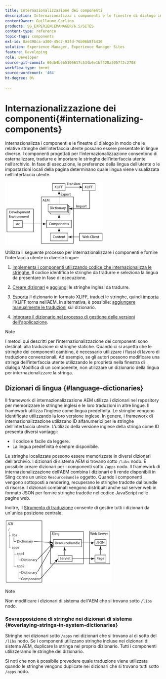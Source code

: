 ```yaml
---
title: Internazionalizzazione dei componenti
description: Internazionalizza i componenti e le finestre di dialogo in modo che le loro stringhe di interfaccia possano essere presentate in diverse lingue
contentOwner: Guillaume Carlino
products: SG_EXPERIENCEMANAGER/6.5/SITES
content-type: reference
topic-tags: components
exl-id: 8ae398ca-a300-45c7-93fd-76b96b8f6436
solution: Experience Manager, Experience Manager Sites
feature: Developing
role: Developer
source-git-commit: 66db4b0b5106617c534b6e1bf428a3057f2c2708
workflow-type: tm+mt
source-wordcount: '464'
ht-degree: 0%

---
```


# Internazionalizzazione dei componenti{#internationalizing-components}

Internazionalizza i componenti e le finestre di dialogo in modo che le relative stringhe dell’interfaccia utente possano essere presentate in lingue diverse. I componenti progettati per l’internazionalizzazione consentono di esternalizzare, tradurre e importare le stringhe dell’interfaccia utente nell’archivio. In fase di esecuzione, le preferenze della lingua dell’utente o le impostazioni locali della pagina determinano quale lingua viene visualizzata nell’interfaccia utente.

![chlimage_1-9](assets/chlimage_1-9a.png)

Utilizza il seguente processo per internazionalizzare i componenti e fornire l’interfaccia utente in diverse lingue:

1. [Implementa i componenti utilizzando codice che internazionalizza le stringhe.](/help/sites-developing/i18n-dev.md) Il codice identifica le stringhe da tradurre e seleziona la lingua da presentare in fase di esecuzione.
1. [Creare dizionari](/help/sites-developing/i18n-translator.md#creating-a-dictionary) e [aggiungi](/help/sites-developing/i18n-translator.md#adding-changing-and-removing-strings) le stringhe inglesi da tradurre.

1. [Esporta](/help/sites-developing/i18n-translator.md#exporting-a-dictionary) il dizionario in formato XLIFF, traduci le stringhe, quindi [importa](/help/sites-developing/i18n-translator.md#importing-a-dictionary) l’XLIFF torna nell’AEM. In alternativa, è possibile: [aggiungere manualmente le traduzioni](/help/sites-developing/i18n-translator.md#editing-translated-strings) sul dizionario.

1. [Integrare il dizionario nel processo di gestione delle versioni dell&#39;applicazione](/help/sites-developing/i18n-translator.md#publishing-dictionaries).

>[!NOTE]
>
>I metodi qui descritti per l’internazionalizzazione dei componenti sono destinati alla traduzione di stringhe statiche. Quando ci si aspetta che le stringhe dei componenti cambino, è necessario utilizzare i flussi di lavoro di traduzione convenzionali. Ad esempio, se gli autori possono modificare una stringa dell’interfaccia utente utilizzando le proprietà nella finestra di dialogo Modifica di un componente, non utilizzare un dizionario della lingua per internazionalizzare la stringa.

## Dizionari di lingua {#language-dictionaries}

Il framework di internazionalizzazione AEM utilizza i dizionari nel repository per memorizzare le stringhe inglesi e le loro traduzioni in altre lingue. Il framework utilizza l&#39;inglese come lingua predefinita. Le stringhe vengono identificate utilizzando la loro versione inglese. In genere, i framework di internazionalizzazione utilizzano ID alfanumerici per le stringhe dell’interfaccia utente. L’utilizzo della versione inglese della stringa come ID presenta diversi vantaggi:

* Il codice è facile da leggere.
* La lingua predefinita è sempre disponibile.

Le stringhe localizzate possono essere memorizzate in diversi dizionari dell&#39;archivio. I dizionari di sistema AEM si trovano sotto `/libs` nodo. È possibile creare dizionari per i componenti sotto `/apps` nodo. Il framework di internazionalizzazione dell’AEM combina i dizionari e li rende disponibili in Sling come un unico `ResourceBundle` oggetto. Quando i componenti vengono sottoposti a rendering, recuperano le stringhe tradotte dal bundle di risorse. I dizionari combinati vengono distribuiti anche sul server web in formato JSON per fornire stringhe tradotte nel codice JavaScript nelle pagine web.

Inoltre, il [Strumento di traduzione](/help/sites-developing/i18n-translator.md) consente di gestire tutti i dizionari da un&#39;unica posizione centrale.

![chlimage_1-10](assets/chlimage_1-10a.png)

>[!NOTE]
>
>Non modificare i dizionari di sistema dell&#39;AEM che si trovano sotto `/libs` nodo.

### Sovrapposizione di stringhe nei dizionari di sistema {#overlaying-strings-in-system-dictionaries}

Stringhe nei dizionari sotto `/apps` nei dizionari che si trovano al di sotto del `/libs` nodo. Se i componenti utilizzano stringhe incluse nei dizionari di sistema AEM, duplicare la stringa nel proprio dizionario. Tutti i componenti utilizzeranno le stringhe del dizionario.

Si noti che non è possibile prevedere quale traduzione viene utilizzata quando le stringhe vengono duplicate nei dizionari che si trovano tutti sotto `/apps` nodo.
